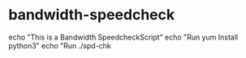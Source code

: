 # bandwidth-speedcheck
echo "This is a  Bandwidth SpeedcheckScript"
echo "Run yum Install python3"
echo "Run ./spd-chk
